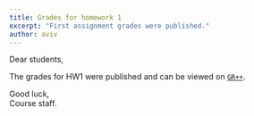 ```yaml
---
title: Grades for homework 1
excerpt: "First assignment grades were published."
author: aviv
---
```


Dear students,

The grades for HW1 were published and can be viewed on [`GR++`](https://grades.cs.technion.ac.il/?236605+201801).

Good luck,  
Course staff.



